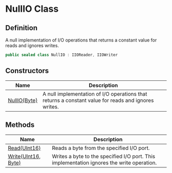 # NullIO Class
## Definition

A null implementation of I/O operations that returns a constant value for reads and ignores writes.

```c#
public sealed class NullIO : IIOReader, IIOWriter
```

## Constructors

| Name | Description |
| ---- | ----------- |
| [NullIO(Byte)](MrKWatkins.EmulatorTestSuites.Z80.NullIO.-ctor.md) | A null implementation of I/O operations that returns a constant value for reads and ignores writes. |

## Methods

| Name | Description |
| ---- | ----------- |
| [Read(UInt16)](MrKWatkins.EmulatorTestSuites.Z80.NullIO.Read.md) | Reads a byte from the specified I/O port. |
| [Write(UInt16, Byte)](MrKWatkins.EmulatorTestSuites.Z80.NullIO.Write.md) | Writes a byte to the specified I/O port. This implementation ignores the write operation. |

